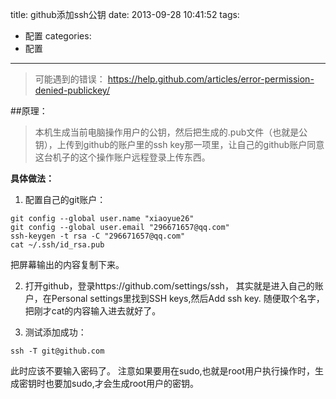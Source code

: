 title: github添加ssh公钥
date: 2013-09-28 10:41:52
tags:
- 配置
categories:
- 配置

---


> 可能遇到的错误：
> https://help.github.com/articles/error-permission-denied-publickey/

##原理：

> 本机生成当前电脑操作用户的公钥，然后把生成的.pub文件（也就是公钥），上传到github的账户里的ssh
> key那一项里，让自己的github账户同意这台机子的这个操作账户远程登录上传东西。

**具体做法：**
1. 配置自己的git账户：
```shell
git config --global user.name "xiaoyue26"
git config --global user.email "296671657@qq.com"
ssh-keygen -t rsa -C "296671657@qq.com"
cat ~/.ssh/id_rsa.pub
```
把屏幕输出的内容复制下来。

2. 打开github，登录https://github.com/settings/ssh，
其实就是进入自己的账户，在Personal settings里找到SSH keys,然后Add ssh key.
随便取个名字，把刚才cat的内容输入进去就好了。

3. 测试添加成功：
```shell
ssh -T git@github.com
```
此时应该不要输入密码了。
注意如果要用在sudo,也就是root用户执行操作时，生成密钥时也要加sudo,才会生成root用户的密钥。


